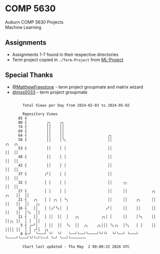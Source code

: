 # COMP 5630
Auburn COMP 5630 Projects  
Machine Learning

## Assignments
- Assignments 1-7 found in their respective directories
- Term project copied in `./Term-Project` from [ML-Project](https://github.com/wumphlett/ML-Project)

## Special Thanks
- [@MatthewFreestone](https://github.com/MatthewFreestone) - term project groupmate and matrix wizard
- [@mss0033](https://github.com/mss0033) - term project groupmate

```

        Total Views per Day from 2024-02-03 to 2024-05-02

        Repository Views
      85 ┼
      80 ┤         ╭╮    ╭╮
      74 ┤         ││    ││
      69 ┤         ││    ││
      64 ┤         ││    ││                    ╭╮
      58 ┤         ││    │╰╮                   ││                            ╭╮  ╭╮
      53 ┤         ││    │ │                   ││                            ││  ││
      48 ┤         ││    │ │                   ││                            ││  ││
      42 ┤         ││    │ │                   ││                            ││  ││
      37 ┤        ╭╯│    │ │                   ││                            ││  ││
      32 ┤        │ │    │ │                   ││     ╭╮                     ││  ││
      27 ┤        │ │    │ │                   ││     ││           ╭╮   ╭╮   ││  ││
      21 ┤   ╭╮   │ │ ╭╮ │ ╰╮                  ││     ││    ╭╮     ││   ││   ││  ││   ╭╮
      16 ┤   ││   │ │╭╯╰╮│  │                 ╭╯│     ││    ││     ││   ││   ││  │╰╮  ││
      11 ┤   ││   │ ││  ││  │   ╭╮          ╭╮│ │     ││    │╰╮    ││   ││╭╮ ││  │ │  ││
       5 ┤ ╭─╯│   │ ││  ││  ╰╮  ││  ╭╮    ╭╮│││ ╰╮╭╮  │╰╮   │ │    ││   ││││ ││  │ │ ╭╯│  ╭╮
       0 ┼─╯  ╰───╯ ╰╯  ╰╯   ╰──╯╰──╯╰────╯╰╯╰╯  ╰╯╰──╯ ╰───╯ ╰────╯╰───╯╰╯╰─╯╰──╯ ╰─╯ ╰──╯╰───────

        Chart last updated - Thu May  2 00:00:32 2024 UTC
        
```
